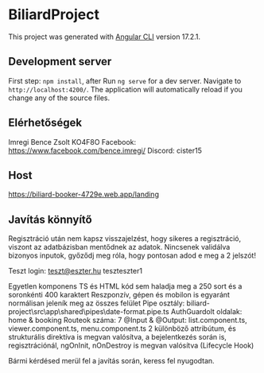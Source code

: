# BiliardProject

This project was generated with [Angular CLI](https://github.com/angular/angular-cli) version 17.2.1.

## Development server
First step: `npm install`, after 
Run `ng serve` for a dev server. Navigate to `http://localhost:4200/`. The application will automatically reload if you change any of the source files.

## Elérhetőségek

Imregi Bence Zsolt KO4F8O
Facebook:    https://www.facebook.com/bence.imregi/
Discord:     cister15

## Host

https://biliard-booker-4729e.web.app/landing

## Javítás könnyítő

Regisztráció után nem kapsz visszajelzést, hogy sikeres a regisztráció, viszont az adatbázisban mentődnek az adatok.
Nincsenek validálva bizonyos inputok, győződj meg róla, hogy pontosan adod e meg a 2 jelszót!

Teszt login:
teszt@eszter.hu
teszteszter1

Egyetlen komponens TS és HTML kód sem haladja meg a 250 sort és a soronkénti 400 karaktert
Reszponzív, gépen és mobilon is egyaránt normálisan jeleník meg az összes felület
Pipe osztály: biliard-project\src\app\shared\pipes\date-format.pipe.ts
AuthGuardolt oldalak: home & booking
Routeok száma: 7
@Input & @Output: list.component.ts, viewer.component.ts, menu.component.ts
2 különböző attribútum, és strukturális direktíva is megvan valósítva, a bejelentkezés során is, regisztrációnál, 
ngOnInit, nOnDestroy is megvan valósítva (Lifecycle Hook)

Bármi kérdésed merül fel a javítás során, keress fel nyugodtan.